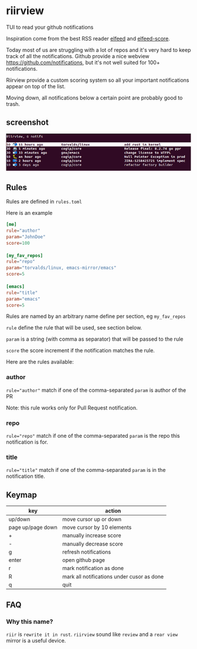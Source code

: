 # riirview
TUI to read your github notifications

Inspiration come from the best RSS reader [elfeed](https://github.com/skeeto/elfeed) and
[elfeed-score](https://github.com/sp1ff/elfeed-score).

Today most of us are struggling with a lot of repos and it's very hard to keep track of all the
notifications. Github provide a nice webview https://github.com/notifications, but it's not well
suited for 100+ notifications.

Riirview provide a custom scoring system so all your important notifications appear on
top of the list.

Moving down, all notifications below a certain point are probably good to trash.

## screenshot

![screenshot](doc/screenshot.png)

## Rules

Rules are defined in `rules.toml`

Here is an example

```toml
[me]
rule="author"
param="JohnDoe"
score=100

[my_fav_repos]
rule="repo"
param="torvalds/linux, emacs-mirror/emacs"
score=5

[emacs]
rule="title"
param="emacs"
score=5

```

Rules are named by an arbitrary name define per section, eg `my_fav_repos`

`rule` define the rule that will be used, see section below.

`param` is a string (with comma as separator) that will be passed to the rule

`score` the score increment if the notification matches the rule.

Here are the rules available:

### author

`rule="author"` match if one of the comma-separated `param` is author of the PR

Note: this rule works only for Pull Request notification.

### repo

`rule="repo"` match if one of the comma-separated `param` is the repo this notification is for.

### title

`rule="title"` match if one of the comma-separated `param` is in the notification title.

## Keymap

| key               | action                                     |
|-------------------|--------------------------------------------|
| up/down           | move cursor up or down                     |
| page up/page down | move cursor by 10 elements                 |
| +                 | manually increase score                    |
| -                 | manually decrease score                    |
| g                 | refresh notifications                      |
| enter             | open github page                           |
| r                 | mark notification as done                  |
| R                 | mark all notifications under cusor as done |
| q                 | quit                                       |


## FAQ

### Why this name?

`riir` is `rewrite it in rust`.
`riirview` sound like `review` and a `rear view` mirror is a useful device.
